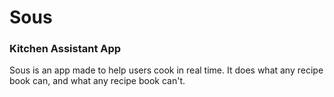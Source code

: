 # Sous

### Kitchen Assistant App

Sous is an app made to help users cook in real time. It does what any recipe book can, and what any recipe book can't.
